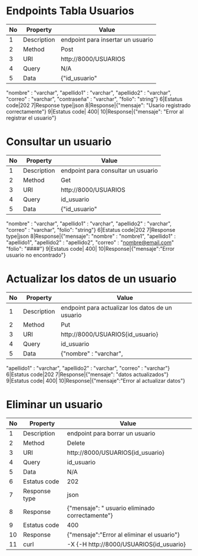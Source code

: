 # Endpoints Tabla Usuarios
|         No       |Property                    |Value                      |
|----------------|-------------------------------|-------
1|Description|endpoint para insertar un usuario |
|2      |Method            |Post           |
|3|URI    |http://8000/USUARIOS||
|4|Query|N/A
|5|Data |{"id_usuario"
"nombre" : "varchar",
"apellido1" : "varchar",
"apellido2" : "varchar",
"correo" : "varchar",
"contraseña" : "varchar",
"folio": "string"}
6|Estatus code|202
7|Response type|json
8|Response|{"mensaje": "Usario registrado correctamente"}
9|Estatus code| 400|
10|Response|{"mensaje": "Error al registrar el usuario"}
# Consultar un usuario


|         No       |Property                    |Value                      |
|----------------|-------------------------------|-------
1|Description|endpoint para consultar un usuario |
|2      |Method            |Get           |
|3|URI    |http://8000/USUARIOS||
|4|Query|  id_usuario
|5|Data |{"id_usuario"
"nombre" : "varchar",
"apellido1" : "varchar",
"apellido2" : "varchar",
"correo" : "varchar",
"folio": "string"}
6|Estatus code|202
7|Response type|json
8|Response|{"mensaje": "nombre" : "nombre1",
"apellido1" : "apellido1",
"apellido2" : "apellido2",
"correo" : "nombre@email.com"
"folio": "####"}
9|Estatus code| 400|
10|Response|{"mensaje":"Error usuario no encontrado"}

# Actualizar los datos de un usuario


|         No       |Property                    |Value                      |
|----------------|-------------------------------|-------
1|Description|endpoint para actualizar los datos de un usuario|
|2      |Method            |Put          |
|3|URI    |http://8000/USUARIOS{id_usuario}||
|4|Query|  id_usuario
|5|Data |{"nombre" : "varchar",
"apellido1" : "varchar",
"apellido2" : "varchar",
"correo" : "varchar"}
6|Estatus code|202
7|Response|{"mensaje": "datos actualizados"}
9|Estatus code| 400|
10|Response|{"mensaje":"Error al actualizar datos"}

# Eliminar un usuario

|         No       |Property                    |Value                      |
|----------------|-------------------------------|-------
1|Description|endpoint para borrar un usuario|
|2      |Method            |Delete      |
|3|URI    |http://8000/USUARIOS{id_usuario}||
|4|Query|  id_usuario
|5|Data | N/A
6|Estatus code|202
7|Response type|json
8|Response|{"mensaje": " usuario eliminado correctamente"}
9|Estatus code| 400|
10|Response|{"mensaje":"Error  al eliminar el usuario"}
11|curl| -X {-H http://8000/USUARIOS{id_usuario}

